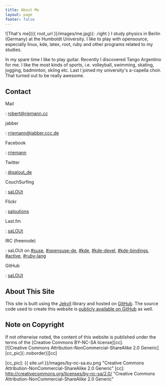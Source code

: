 ```yaml
---
title: About Me
layout: page
footer: false
---
```

![That's me]({{ root_url }}/images/me.jpg){: .right }
I study physics in Berlin (Germany) at the Humboldt University.
I like to play with opensource, especially linux, kde, latex,
root, ruby and other programs related to my studies.

In my spare time I like to play guitar. Recently I discovered
Tango Argentino for me. I like the most kinds of sports,
i.e. volleyball, swimming, skating, jogging, badminton,
skiing etc. Last I joined my university's a-capella choir.
That turned out to be really awesome.

## Contact


Mail

: <robert@riemann.cc>

jabber

: <rriemann@jabber.ccc.de>

Facebook

: [rriemann](https://www.facebook.com/rriemann)

Twitter

: [@salout_de](https://twitter.com/salout_de)

CouchSurfing

: [saLOUt](http://www.couchsurfing.org/people/salout)

Flickr

: [saloutions](http://www.flickr.com/photos/27621704@N07/)

Last.fm

: [saLOUt](http://www.lastfm.de/user/saLOUt)

IRC (freenode)

: saLOUt on [#suse](irc://chat.freenode.org/suse),
  [#opensuse-de](irc://chat.freenode.org/opensuse-de),
  [#kde](irc://chat.freenode.org/kde),
  [#kde-devel](irc://chat.freenode.org/kde-devel),
  [#kde-bindings](irc://chat.freenode.org/kde-bindings),
  [#active](irc://chat.freenode.org/active),
  [#ruby-lang](irc://chat.freenode.org/ruby-lang)

GitHub

: [saLOUt](http://github.com/saLOUt/)

## About This Site

This site is built using the [Jekyll](http://github.com/mojombo/jekyll)
library and hosted on [GitHub](http://github.com/).
The source code used to create this website is [publicly available on GitHub](http://github.com/saLOUt/saLOUt.github.com/tree/source) as well.

## Note on Copyright

If not otherwise noted, the content of this website is published under the terms of the
[Creative Commons BY-NC-SA license][cc].   
[![Creative Commons Attribution-NonCommercial-ShareAlike 2.0 Generic][cc_pic]{:.noborder}][cc]

[cc_pic]: {{ site.url }}/images/by-nc-sa.eu.png "Creative Commons Attribution-NonCommercial-ShareAlike 2.0 Generic"
[cc]: http://creativecommons.org/licenses/by-nc-sa/2.0/ "Creative Commons Attribution-NonCommercial-ShareAlike 2.0 Generic"
